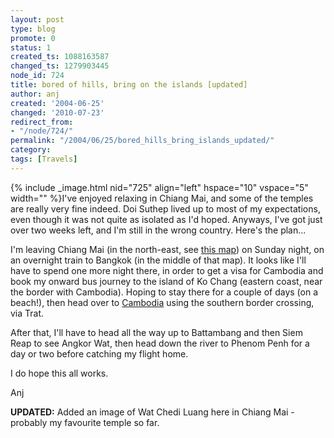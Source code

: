 ```yaml
---
layout: post
type: blog
promote: 0
status: 1
created_ts: 1088163587
changed_ts: 1279903445
node_id: 724
title: bored of hills, bring on the islands [updated]
author: anj
created: '2004-06-25'
changed: '2010-07-23'
redirect_from:
- "/node/724/"
permalink: "/2004/06/25/bored_hills_bring_islands_updated/"
category:
tags: [Travels]
---
```

{% include _image.html nid="725" align="left" hspace="10" vspace="5" width="" %}I've enjoyed relaxing in Chiang Mai, and some of the temples are really very fine indeed.  Doi Suthep lived up to most of my expectations, even though it was not quite as isolated as I'd hoped.  Anyways, I've got just over two weeks left, and I'm still in the wrong country.  Here's the plan...
<!--break-->
I'm leaving Chiang Mai (in the north-east, see [this map](http://www.asiatravel.com/thaimap.html)) on Sunday night, on an overnight train to Bangkok (in the middle of that map).  It looks like I'll have to spend one more night there, in order to get a visa for Cambodia and book my onward bus journey to the island of Ko Chang (eastern coast, near the border with Cambodia).  Hoping to stay there for a couple of days (on a beach!), then head over to [Cambodia](http://www.asiatravel.com/cambmap.html) using the southern border crossing, via Trat.

After that, I'll have to head all the way up to Battambang and then Siem Reap to see Angkor Wat, then head down the river to Phenom Penh for a day or two before catching my flight home.

I do hope this all works.

Anj

__UPDATED:__ Added an image of Wat Chedi Luang here in Chiang Mai - probably my favourite temple so far.
